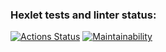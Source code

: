 ### Hexlet tests and linter status:
[![Actions Status](https://github.com/kamusia/python-project-50/actions/workflows/hexlet-check.yml/badge.svg)](https://github.com/kamusia/python-project-50/actions) 
[![Maintainability](https://api.codeclimate.com/v1/badges/ebe544b7bfa431d424bb/maintainability)](https://codeclimate.com/github/kamusia/python-project-50/maintainability)
